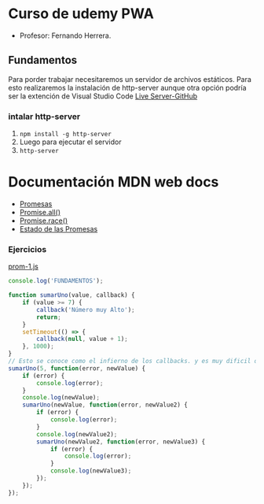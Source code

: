 
# Curso de udemy PWA 

- Profesor: Fernando Herrera. 

## Fundamentos

Para porder trabajar necesitaremos un servidor de archivos estáticos. Para esto realizaremos la instalación de http-server aunque otra opción podría ser la extención de Visual Studio Code [Live Server-GitHub](https://github.com/ritwickdey/vscode-live-server)
### intalar  http-server

1. `npm install -g http-server`
2. Luego para ejecutar el servidor
3. `http-server`

# Documentación MDN web docs
- [Promesas](https://developer.mozilla.org/es/docs/Web/JavaScript/Referencia/Objetos_globales/Promise/prototype)
- [Promise.all()](https://developer.mozilla.org/es/docs/Web/JavaScript/Referencia/Objetos_globales/Promise/all)
- [Promise.race()](https://developer.mozilla.org/es/docs/Web/JavaScript/Referencia/Objetos_globales/Promise/race)
- [Estado de las Promesas](Doc/estados-de-las-promesas.pdf)

### Ejercicios

[prom-1.js](Unidades\01-funamentos\js\prom-1.js)

```javascript
console.log('FUNDAMENTOS');

function sumarUno(value, callback) {
	if (value >= 7) {
		callback('Número muy Alto');
		return;
	}
	setTimeout(() => {
		callback(null, value + 1);
	}, 1000);
}
// Esto se conoce como el infierno de los callbacks. y es muy dificil de mantener.
sumarUno(5, function(error, newValue) {
	if (error) {
		console.log(error);
	}
	console.log(newValue);
	sumarUno(newValue, function(error, newValue2) {
		if (error) {
			console.log(error);
		}
		console.log(newValue2);
		sumarUno(newValue2, function(error, newValue3) {
			if (error) {
				console.log(error);
			}
			console.log(newValue3);
		});
	});
});

```